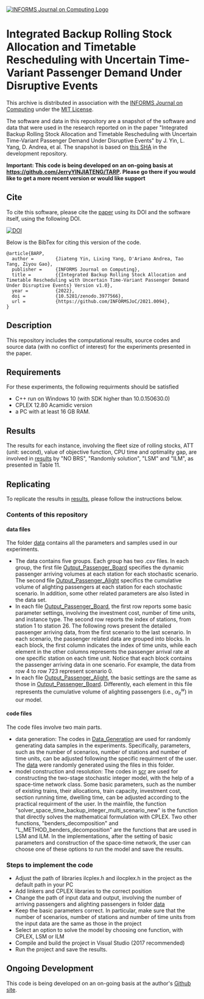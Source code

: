 [![INFORMS Journal on Computing Logo](https://INFORMSJoC.github.io/logos/INFORMS_Journal_on_Computing_Header.jpg)](https://pubsonline.informs.org/journal/ijoc)

# Integrated Backup Rolling Stock Allocation and Timetable Rescheduling with Uncertain Time-Variant Passenger Demand Under Disruptive Events

This archive is distributed in association with the [INFORMS Journal on
Computing](https://pubsonline.informs.org/journal/ijoc) under the [MIT License](LICENSE).

The software and data in this repository are a snapshot of the software and data
that were used in the research reported on in the paper "Integrated Backup Rolling Stock Allocation and Timetable Rescheduling with Uncertain Time-Variant Passenger Demand Under Disruptive Events" by J. Yin, L. Yang, D. Andrea, et al.
The snapshot is based on 
[this SHA](https://github.com/tkralphs/JoCTemplate/commit/f7f30c63adbcb0811e5a133e1def696b74f3ba15) 
in the development repository. 

**Important: This code is being developed on an on-going basis at https://github.com/JerryYINJIATENG/TARP. Please go there if you would like to
get a more recent version or would like support**

## Cite

To cite this software, please cite the [paper](https://doi.org/10.1287/ijoc.2019.0934) using its DOI and the software itself, using the following DOI.

[![DOI](https://zenodo.org/badge/285853815.svg)](https://zenodo.org/badge/latestdoi/285853815)

Below is the BibTex for citing this version of the code.

```
@article{BARP,
  author =        {Jiateng Yin, Lixing Yang, D'Ariano Andrea, Tao Tang, Ziyou Gao},
  publisher =     {INFORMS Journal on Computing},
  title =         {{Integrated Backup Rolling Stock Allocation and Timetable Rescheduling with Uncertain Time-Variant Passenger Demand Under Disruptive Events} Version v1.0},
  year =          {2022},
  doi =           {10.5281/zenodo.3977566},
  url =           {https://github.com/INFORMSJoC/2021.0094},
}  
```

## Description

This repository includes the computational results, source codes and source data (with no conflict of interest) for the experiments presented in the paper. 

## Requirements
For these experiments, the following requirments should be satisfied
* C++ run on Windows 10 (with SDK higher than 10.0.150630.0)
* CPLEX 12.80 Acamidic version
* a PC with at least 16 GB RAM.

## Results
The results for each instance, involving the fleet size of rolling stocks, ATT (unit: second), value of objective function, CPU time and optimality gap, are involved in [results](results) by "NO BRS", "Randomly solution", "LSM" and "ILM", as presented in Table 11.

## Replicating

To replicate the results in [results](results), please follow the instructions below.

### Contents of this repository

#### data files

The folder [data](data) contains all the parameters and samples used in our experiments.

* The data contains five groups. Each group has two .csv files. In each group, the first file [Output_Passenger_Board](data/R10-1440-720/Output_Passenger_Board) specifies the dynamic passenger arriving volumes at each station for each stochastic scenario. The second file [Output_Passenger_Alight](data/R10-1440-720/Output_Passenger_Alight) specifics the cumulative volume of alighting passengers at each station for each stochastic scenario. In addition, some other related parameters are also listed in the data set.
* In each file [Output_Passenger_Board](data/R10-1440-720/Output_Passenger_Board), the first row reports some basic parameter settings, involving the investment cost, number of time units, and instance type. The second row reports the index of stations, from station 1 to station 26. The following rows present the detailed passenger arriving data, from the first scenario to the last scenario. In each scenario, the passenger related data are grouped into blocks. In each block, the first column indicates the index of time units, while each element in the other columns represents the passenger arrival rate at one specific station on each time unit. Notice that each block contains the passenger arriving data in one scenario. For example, the data from row 4 to row 723 represent scenario 0.
* In each file [Output_Passenger_Alight](data/R10-1440-720/Output_Passenger_Alight), the basic settings are the same as those in [Output_Passenger_Board](data/R10-1440-720/Output_Passenger_Board). Differently, each element in this file represents the cumulative volume of alighting passengers (i.e., $\alpha_{it}^w$) in our model.


#### code files

The code files involve two main parts.

* data generation: The codes in [Data_Generation](scripts/Data_Generation) are used for randomly generating data samples in the experiments. Specifically, parameters, such as the number of scenarios, number of stations and number of time units, can be adjusted following the specific requirment of the user. The [data](data) were randomly generated using the files in this folder.
* model construction and resolution: The codes in [scr](src) are used for constructing the two-stage stochastic integer model, with the help of a space-time network class. Some basic parameters, such as the number of existing trains, their allocations, train capacity, investment cost, section running time, dwelling time, can be adjusted according to the practical requirment of the user. In the mainfile, the function "solver_space_time_backup_integer_multi_scenario_new" is the function that directly solves the mathematical formulation with CPLEX. Two other functions, "benders_decomposition" and "L_METHOD_benders_decomposition" are the functions that are used in LSM and ILM. In the implementations, after the setting of basic parameters and construction of the space-time network, the user can choose one of these options to run the model and save the results.


### Steps to implement the code
* Adjust the path of libraries ilcplex.h and ilocplex.h in the project as the default path in your PC
* Add linkers and CPLEX libraries to the correct position
* Change the path of input data and output, involving the number of arriving passengers and alighting passengers in folder [data](data)
* Keep the basic parameters correct. In particular, make sure that the number of scenarios, number of stations and number of time units from the input data are the same as those in the project
* Select an option to solve the model by choosing one function, with CPLEX, LSM or ILM
* Compile and build the project in Visual Studio (2017 recommended)
* Run the project and save the results.

## Ongoing Development

This code is being developed on an on-going basis at the author's
[Github site](https://github.com/JerryYINJIATENG).
